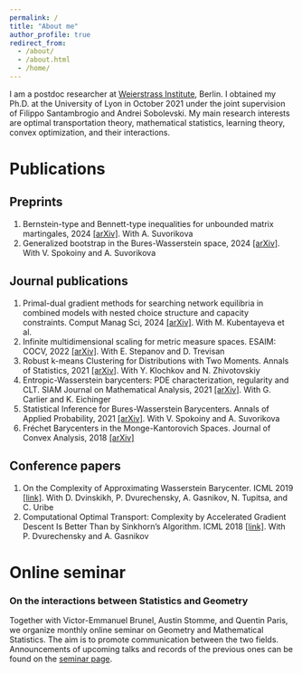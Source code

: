 ```yaml
---
permalink: /
title: "About me"
author_profile: true
redirect_from: 
  - /about/
  - /about.html
  - /home/
---
```


I am a postdoc researcher at [Weierstrass Institute](https://www.wias-berlin.de/), Berlin.
I obtained my Ph.D. at the University of Lyon in October 2021 under the joint supervision of Filippo Santambrogio and Andrei Sobolevski.
My main research interests are optimal transportation theory, mathematical statistics, learning theory, convex optimization, and their interactions.

# Publications
## Preprints
1. Bernstein-type and Bennett-type inequalities for unbounded matrix martingales, 2024 [[arXiv]](https://arxiv.org/abs/2411.07878). With A. Suvorikova
1. Generalized bootstrap in the Bures-Wasserstein space, 2024 [[arXiv]](https://arxiv.org/abs/2111.12612). With V. Spokoiny and A. Suvorikova

## Journal publications
1. Primal-dual gradient methods for searching network equilibria in combined models with nested choice structure and capacity constraints. Comput Manag Sci, 2024 [[arXiv]](https://arxiv.org/abs/2307.00427). With M. Kubentayeva et al.
1. Infinite multidimensional scaling for metric measure spaces. ESAIM: COCV, 2022 [[arXiv]](https://arxiv.org/abs/2201.05885). With E. Stepanov and D. Trevisan
1. Robust k-means Clustering for Distributions with Two Moments. Annals of Statistics, 2021 [[arXiv]](https://arxiv.org/abs/2002.02339). With Y. Klochkov and N. Zhivotovskiy
1. Entropic-Wasserstein barycenters: PDE characterization, regularity and CLT. SIAM Journal on Mathematical Analysis, 2021 [[arXiv]](https://arxiv.org/abs/2012.10701). With G. Carlier and K. Eichinger
1. Statistical Inference for Bures-Wasserstein Barycenters. Annals of Applied Probability, 2021 [[arXiv]](https://arxiv.org/abs/1901.00226). With V. Spokoiny and A. Suvorikova
1. Fréchet Barycenters in the Monge-Kantorovich Spaces. Journal of Convex Analysis, 2018 [[arXiv]](http://arxiv.org/abs/1702.05740) 

## Conference papers
1. On the Complexity of Approximating Wasserstein Barycenter. ICML 2019 [[link]](http://proceedings.mlr.press/v97/kroshnin19a.html). With D. Dvinskikh, P. Dvurechensky, A. Gasnikov, N. Tupitsa, and C. Uribe
1. Computational Optimal Transport: Complexity by Accelerated Gradient Descent Is Better Than by Sinkhorn’s Algorithm. ICML 2018 [[link]](http://proceedings.mlr.press/v80/dvurechensky18a.htm). With P. Dvurechensky and A. Gasnikov

# Online seminar
### On the interactions between Statistics and Geometry
Together with Victor-Emmanuel Brunel, Austin Stomme, and Quentin Paris, we organize monthly online seminar on Geometry and Mathematical Statistics. The aim is to promote communication between the two fields. Announcements of upcoming talks and records of the previous ones can be found on the [seminar page](https://qparis-math.github.io/seminar/).
